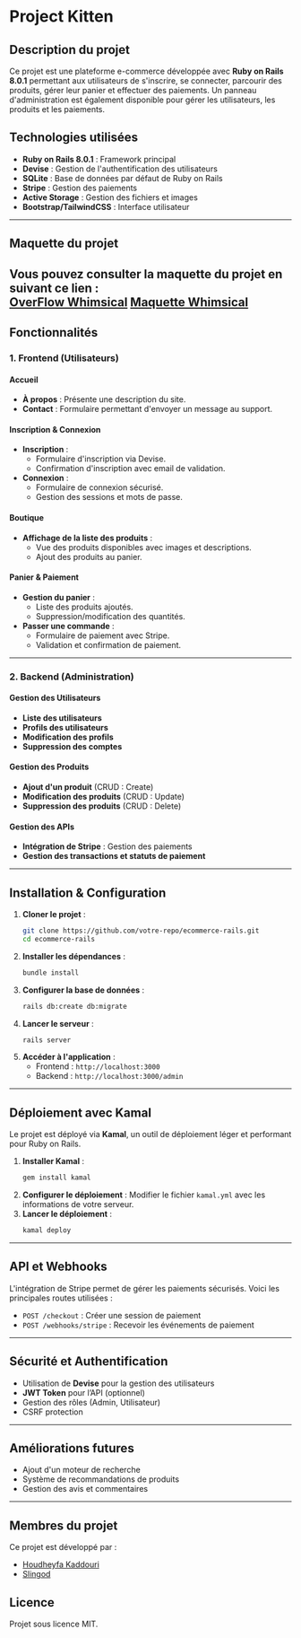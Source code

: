 # Project Kitten

## Description du projet

Ce projet est une plateforme e-commerce développée avec **Ruby on Rails 8.0.1** permettant aux utilisateurs de s'inscrire, se connecter, parcourir des produits, gérer leur panier et effectuer des paiements. Un panneau d'administration est également disponible pour gérer les utilisateurs, les produits et les paiements.

## Technologies utilisées

- **Ruby on Rails 8.0.1** : Framework principal
- **Devise** : Gestion de l'authentification des utilisateurs
- **SQLite** : Base de données par défaut de Ruby on Rails
- **Stripe** : Gestion des paiements
- **Active Storage** : Gestion des fichiers et images
- **Bootstrap/TailwindCSS** : Interface utilisateur

---

## Maquette du projet

Vous pouvez consulter la maquette du projet en suivant ce lien :  
[OverFlow Whimsical](https://whimsical.com/kiten-project-AHHzuD6TwMHcV5BFaD4gUu)
[Maquette Whimsical](https://whimsical.com/kitten2wireframe-WPbpQbpewkZgZv5faFrJUY)
---

## Fonctionnalités

### 1. Frontend (Utilisateurs)

#### Accueil

- **À propos** : Présente une description du site.
- **Contact** : Formulaire permettant d'envoyer un message au support.

#### Inscription & Connexion

- **Inscription** :
  - Formulaire d'inscription via Devise.
  - Confirmation d'inscription avec email de validation.
- **Connexion** :
  - Formulaire de connexion sécurisé.
  - Gestion des sessions et mots de passe.

#### Boutique

- **Affichage de la liste des produits** :
  - Vue des produits disponibles avec images et descriptions.
  - Ajout des produits au panier.

#### Panier & Paiement

- **Gestion du panier** :
  - Liste des produits ajoutés.
  - Suppression/modification des quantités.
- **Passer une commande** :
  - Formulaire de paiement avec Stripe.
  - Validation et confirmation de paiement.

---

### 2. Backend (Administration)

#### Gestion des Utilisateurs

- **Liste des utilisateurs**
- **Profils des utilisateurs**
- **Modification des profils**
- **Suppression des comptes**

#### Gestion des Produits

- **Ajout d'un produit** (CRUD : Create)
- **Modification des produits** (CRUD : Update)
- **Suppression des produits** (CRUD : Delete)

#### Gestion des APIs

- **Intégration de Stripe** : Gestion des paiements
- **Gestion des transactions et statuts de paiement**

---

## Installation & Configuration

1. **Cloner le projet** :
   ```sh
   git clone https://github.com/votre-repo/ecommerce-rails.git
   cd ecommerce-rails
   ```
2. **Installer les dépendances** :
   ```sh
   bundle install
   ```
3. **Configurer la base de données** :
   ```sh
   rails db:create db:migrate
   ```
4. **Lancer le serveur** :
   ```sh
   rails server
   ```
5. **Accéder à l'application** :
   - Frontend : `http://localhost:3000`
   - Backend : `http://localhost:3000/admin`

---

## Déploiement avec Kamal

Le projet est déployé via **Kamal**, un outil de déploiement léger et performant pour Ruby on Rails.

1. **Installer Kamal** :
   ```sh
   gem install kamal
   ```
2. **Configurer le déploiement** :
   Modifier le fichier `kamal.yml` avec les informations de votre serveur.
3. **Lancer le déploiement** :
   ```sh
   kamal deploy
   ```

---

## API et Webhooks

L'intégration de Stripe permet de gérer les paiements sécurisés. Voici les principales routes utilisées :

- `POST /checkout` : Créer une session de paiement
- `POST /webhooks/stripe` : Recevoir les événements de paiement

---

## Sécurité et Authentification

- Utilisation de **Devise** pour la gestion des utilisateurs
- **JWT Token** pour l’API (optionnel)
- Gestion des rôles (Admin, Utilisateur)
- CSRF protection

---

## Améliorations futures

- Ajout d'un moteur de recherche
- Système de recommandations de produits
- Gestion des avis et commentaires

---

## Membres du projet

Ce projet est développé par :

- [Houdheyfa Kaddouri](https://github.com/houdheyfakaddouri)
- [Slingod](https://github.com/Slingod)

## Licence

Projet sous licence MIT.

